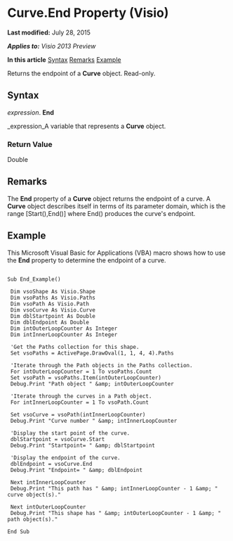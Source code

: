 
# Curve.End Property (Visio)

 **Last modified:** July 28, 2015

 _**Applies to:** Visio 2013 Preview_

 **In this article**
 [Syntax](#sectionSection0)
 [Remarks](#sectionSection1)
 [Example](#sectionSection2)


Returns the endpoint of a  **Curve** object. Read-only.

## Syntax
<a name="sectionSection0"> </a>

 _expression_. **End**

 _expression_A variable that represents a  **Curve** object.


### Return Value

Double


## Remarks
<a name="sectionSection1"> </a>

The  **End** property of a **Curve** object returns the endpoint of a curve. A **Curve** object describes itself in terms of its parameter domain, which is the range [Start(),End()] where End() produces the curve's endpoint.


## Example
<a name="sectionSection2"> </a>

This Microsoft Visual Basic for Applications (VBA) macro shows how to use the  **End** property to determine the endpoint of a curve.


```
 
Sub End_Example() 
 
 Dim vsoShape As Visio.Shape 
 Dim vsoPaths As Visio.Paths 
 Dim vsoPath As Visio.Path 
 Dim vsoCurve As Visio.Curve 
 Dim dblStartpoint As Double 
 Dim dblEndpoint As Double 
 Dim intOuterLoopCounter As Integer 
 Dim intInnerLoopCounter As Integer 
 
 'Get the Paths collection for this shape. 
 Set vsoPaths = ActivePage.DrawOval(1, 1, 4, 4).Paths 
 
 'Iterate through the Path objects in the Paths collection. 
 For intOuterLoopCounter = 1 To vsoPaths.Count 
 Set vsoPath = vsoPaths.Item(intOuterLoopCounter) 
 Debug.Print "Path object " &amp; intOuterLoopCounter 
 
 'Iterate through the curves in a Path object. 
 For intInnerLoopCounter = 1 To vsoPath.Count 
 
 Set vsoCurve = vsoPath(intInnerLoopCounter) 
 Debug.Print "Curve number " &amp; intInnerLoopCounter 
 
 'Display the start point of the curve. 
 dblStartpoint = vsoCurve.Start 
 Debug.Print "Startpoint= " &amp; dblStartpoint 
 
 'Display the endpoint of the curve. 
 dblEndpoint = vsoCurve.End 
 Debug.Print "Endpoint= " &amp; dblEndpoint 
 
 Next intInnerLoopCounter 
 Debug.Print "This path has " &amp; intInnerLoopCounter - 1 &amp; " curve object(s)." 
 
 Next intOuterLoopCounter 
 Debug.Print "This shape has " &amp; intOuterLoopCounter - 1 &amp; " path object(s)." 
 
End Sub 

```

